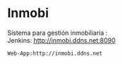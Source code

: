 # Inmobi
Sistema para gestión inmobiliaria :    
    Jenkins: http://inmobi.ddns.net:8090   
    
    
    Web-App:http://inmobi.ddns.net
